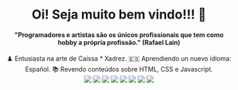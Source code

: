 
<h1 align="center"> Oi! Seja muito bem vindo!!! 🖖 </h1>
<div align="center">    
    <h4>"Programadores e artistas são os únicos profissionais que tem como hobby a própria profissão." (Rafael Lain)</h4>
    ♟️ Entusiasta na arte de Caíssa * Xadrez. 
    🇪🇸 Aprendiendo un nuevo idioma: Español.
    📚 Revendo conteúdos sobre HTML, CSS e Javascript. 
    
</div>  

<div align="center">
    <img src="https://img.shields.io/badge/Oracle-F80000?style=for-the-badge&logo=Oracle&logoColor=white"> 
    <img src="https://img.shields.io/badge/JavaScript-323330?style=for-the-badge&logo=javascript&logoColor=F7DF1E"> 
    <img src="https://img.shields.io/badge/PHP-777BB4?style=for-the-badge&logo=php&logoColor=white"> 
    <img src="https://img.shields.io/badge/CSS3-1572B6?style=for-the-badge&logo=css3&logoColor=white">
    <img src="https://img.shields.io/badge/HTML5-E34F26?style=for-the-badge&logo=html5&logoColor=white"> 
    <img src="https://img.shields.io/badge/Laravel-FF2D20?style=for-the-badge&logo=laravel&logoColor=white">
    <img src="https://img.shields.io/badge/Docker-2CA5E0?style=for-the-badge&logo=docker&logoColor=white">
    <img src="https://img.shields.io/badge/Composer-885630?style=for-the-badge&logo=Composer&logoColor=white">
      
</div>
              
    
    


